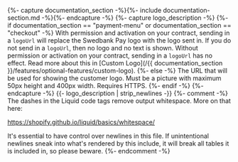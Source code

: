 {%- capture documentation_section -%}{%- include documentation-section.md -%}{%- endcapture -%}
{%- capture logo_description -%}
    {%- if documentation_section == "payment-menu" or documentation_section == "checkout" -%}
    With permission and activation on your contract, sending in a `logoUrl` will
    replace the Swedbank Pay logo with the logo sent in. If you do not send in a
    `logoUrl`, then no logo and no text is shown. Without permission or activation
    on your contract, sending in a `logoUrl` has no effect. Read more about this in
    [Custom Logo](/{{ documentation_section }}/features/optional-features/custom-logo).
    {%- else -%}
    The URL that will be used for showing the customer logo. Must be a picture
    with maximum 50px height and 400px width. Requires HTTPS.
     {%- endif -%}
{%- endcapture -%}
{{- logo_description | strip_newlines -}}
{%- comment -%}
The dashes in the Liquid code tags remove output whitespace. More on that here:

<https://shopify.github.io/liquid/basics/whitespace/>

It's essential to have control over newlines in this file. If unintentional
newlines sneak into what's rendered by this include, it will break all tables
it is included in, so please beware.
{%- endcomment -%}

